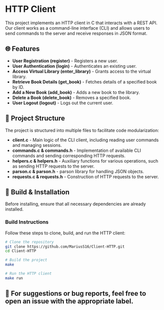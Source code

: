 
# HTTP Client

This project implements an HTTP client in C that interacts with a REST API. Our client works as a command-line interface (CLI) and allows users to send commands to the server and receive responses in JSON format.

## 🌐 Features

- **User Registration (register)** - Registers a new user.
- **User Authentication (login)** - Authenticates an existing user.
- **Access Virtual Library (enter_library)** - Grants access to the virtual library.
- **Retrieve Book Details (get_book)** - Fetches details of a specified book by ID.
- **Add a New Book (add_book)** - Adds a new book to the library.
- **Delete a Book (delete_book)** - Removes a specified book.
- **User Logout (logout)** - Logs out the current user.

## 📄 Project Structure
The project is structured into multiple files to facilitate code modularization:

- **client.c** - Main logic of the CLI client, including reading user commands and managing sessions.
- **commands.c & commands.h** - Implementation of available CLI commands and sending corresponding HTTP requests.
- **helpers.c & helpers.h** - Auxiliary functions for various operations, such as sending HTTP requests to the server.
- **parson.c & parson.h** - parson library for handling JSON objects.
- **requests.c & requests.h** - Construction of HTTP requests to the server.

## 🔨 Build & Installation

Before installing, ensure that all necessary dependencies are already installed.

### Build Instructions

Follow these steps to clone, build, and run the HTTP client:

```sh
# Clone the repository
git clone https://github.com/MariusS16/Client-HTTP.git
cd Client-HTTP

# Build the project
make

# Run the HTTP client
make run
```

## 💫 For suggestions or bug reports, feel free to open an issue with the appropriate label.

